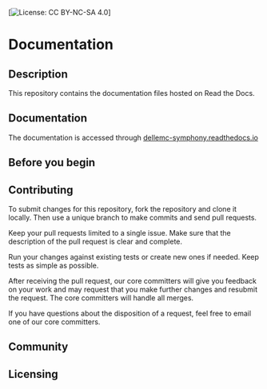 [![License: CC BY-NC-SA 4.0](https://licensebuttons.net/l/by-nc-sa/4.0/80x15.png)]
# Documentation
## Description
This repository contains the documentation files hosted on Read the Docs.
## Documentation
The documentation is accessed through [dellemc-symphony.readthedocs.io](https://dellemc-symphony.readthedocs.io/en/latest/)
## Before you begin

## Contributing
To submit changes for this repository, fork the repository and clone it locally. Then use a unique branch to make commits and send pull requests.

Keep your pull requests limited to a single issue. Make sure that the description of the pull request is clear and complete.

Run your changes against existing tests or create new ones if needed. Keep tests as simple as possible.

After receiving the pull request, our core committers will give you feedback on your work and may request that you make further changes and resubmit the request. The core committers will handle all merges.

If you have questions about the disposition of a request, feel free to email one of our core committers.

## Community
## Licensing
